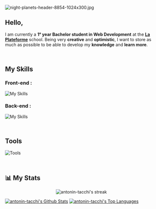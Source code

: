 ![night-planets-header-8854-1024x300.jpg](https://i.postimg.cc/mkbR8MMp/night-planets-header-8854-1024x300.jpg)

Hello,
---------
I am currently a **1ᵉ year Bachelor student in Web Development** at the <a href="https://laplateforme.io/">**La Plateforme**<a> school. Being very **creative** and **optimistic**, I want to store as much as possible to be able to develop my **knowledge** and **learn more**.

<br>

My Skills
---------
### Front-end :
![My Skills](https://skillicons.dev/icons?i=html,css,js,react,jquery,tailwind,bootstrap)
### Back-end :
![My Skills](https://skillicons.dev/icons?i=php,mysql,py,nodejs,java)

<br>

Tools
---------
![Tools](https://skillicons.dev/icons?i=vscode,idea,figma,md,github,git,docker,npm,gradle,discord)

<br>

## 📊 My Stats

<p align="center">

<img title="🔥 streak-stats" alt="antonin-tacchi's streak" src="https://github-readme-streak-stats.herokuapp.com/?user=antonin-tacchi&theme=black-ice&hide_border=true&stroke=0000&background=060A0CD0"/>

</p>
<a href="https://github.com/antonin-tacchi/github-readme-stats"><img alt="antonin-tacchi's Github Stats" src="https://github-readme-stats.vercel.app/api?username=antonin-tacchi&show_icons=true&count_private=true&theme=react&hide_border=true&bg_color=0D1117" /></a>
<a href="https://github.com/antonin-tacchi/github-readme-stats"><img alt="antonin-tacchi's Top Languages" src="https://github-readme-stats.vercel.app/api/top-langs/?username=antonin-tacchi&langs_count=8&count_private=true&layout=compact&theme=react&hide_border=true&bg_color=0D1117" /></a>

